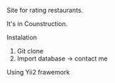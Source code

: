 Site for rating restaurants.

It's in Counstruction.

Instalation
1. Git clone
2. Import database -> contact me


Using Yii2 frawemork
